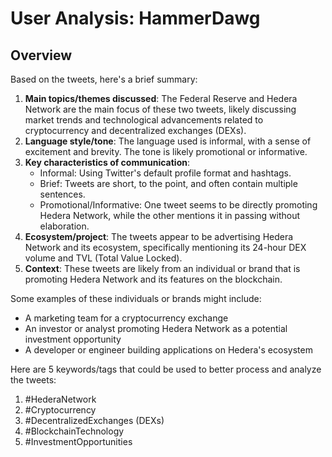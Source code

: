 # User Analysis: HammerDawg

## Overview

Based on the tweets, here's a brief summary:

1. **Main topics/themes discussed**: The Federal Reserve and Hedera Network are the main focus of these two tweets, likely discussing market trends and technological advancements related to cryptocurrency and decentralized exchanges (DEXs).
2. **Language style/tone**: The language used is informal, with a sense of excitement and brevity. The tone is likely promotional or informative.
3. **Key characteristics of communication**:
	* Informal: Using Twitter's default profile format and hashtags.
	* Brief: Tweets are short, to the point, and often contain multiple sentences.
	* Promotional/Informative: One tweet seems to be directly promoting Hedera Network, while the other mentions it in passing without elaboration.
4. **Ecosystem/project**: The tweets appear to be advertising Hedera Network and its ecosystem, specifically mentioning its 24-hour DEX volume and TVL (Total Value Locked).
5. **Context**: These tweets are likely from an individual or brand that is promoting Hedera Network and its features on the blockchain.

Some examples of these individuals or brands might include:

* A marketing team for a cryptocurrency exchange
* An investor or analyst promoting Hedera Network as a potential investment opportunity
* A developer or engineer building applications on Hedera's ecosystem

Here are 5 keywords/tags that could be used to better process and analyze the tweets:

1. #HederaNetwork
2. #Cryptocurrency
3. #DecentralizedExchanges (DEXs)
4. #BlockchainTechnology
5. #InvestmentOpportunities